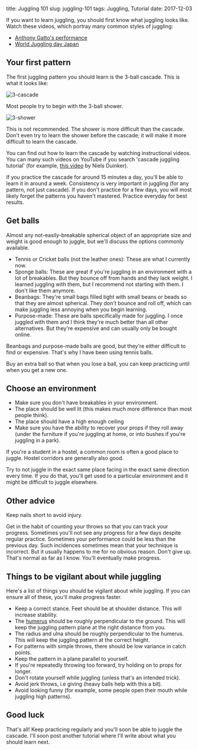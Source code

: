 title: Juggling 101
slug: juggling-101
tags: Juggling, Tutorial
date: 2017-12-03


If you want to learn juggling, you should first know what juggling looks like.
Watch these videos, which portray many common styles of juggling:

* [Anthony Gatto's performance](https://www.youtube.com/watch?v=wP8tbLBls_M)
* [World Juggling day Japan](https://www.youtube.com/watch?v=cvME9BLYgsw)


## Your first pattern

The first juggling pattern you should learn is the 3-ball cascade.
This is what it looks like:

<img src="{filename}/img/siteswaps/3.gif" title="3-cascade" />

Most people try to begin with the 3-ball shower.

<img src="{filename}/img/siteswaps/51.gif" title="3-shower" />

This is not recommended. The shower is more difficult than the cascade.
Don't even try to learn the shower before the cascade; it will make it more difficult to learn the cascade.

You can find out how to learn the cascade by watching instructional videos.
You can many such videos on YouTube if you search 'cascade juggling tutorial'
(for example, [this video](https://www.youtube.com/watch?v=x2_j6kMg1co) by Niels Duinker).

If you practice the cascade for around 15 minutes a day, you'll be able to learn it in around a week.
Consistency is very important in juggling (for any pattern, not just cascade).
If you don't practice for a few days, you will most likely forget the patterns you haven't mastered.
Practice everyday for best results.


## Get balls

Almost any not-easily-breakable spherical object of an appropriate size and weight is good enough to juggle,
but we'll discuss the options commonly available.

* Tennis or Cricket balls (not the leather ones): These are what I currently now.
* Sponge balls: These are great if you're juggling in an environment with a lot of breakables.
  But they bounce off from hands and they lack weight.
  I learned juggling with them, but I recommend not starting with them.
  I don't like them anymore.
* Beanbags: They're small bags filled tight with small beans or beads so that they are almost spherical.
  They don't bounce and roll off, which can make juggling less annoying when you begin learning.
* Purpose-made: These are balls specifically made for juggling.
  I once juggled with them and I think they're much better than all other alternatives.
  But they're expensive and can usually only be bought online.

Beanbags and purpose-made balls are good, but they're either difficult to find or expensive.
That's why I have been using tennis balls.

Buy an extra ball so that when you lose a ball,
you can keep practicing until when you get a new one.


## Choose an environment

* Make sure you don't have breakables in your environment.
* The place should be well lit (this makes much more difference than most people think).
* The place should have a high enough ceiling
* Make sure you have the ability to recover your props if they roll away
  (under the furniture if you're juggling at home, or into bushes if you're juggling in a park).

If you're a student in a hostel, a common room is often a good place to juggle.
Hostel corridors are generally also good.

Try to not juggle in the exact same place facing in the exact same direction every time.
If you do that, you'll get used to a particular environment and it might be difficult to juggle elsewhere.


## Other advice

Keep nails short to avoid injury.

Get in the habit of counting your throws so that you can track your progress.
Sometimes you'll not see any progress for a few days despite regular practice.
Sometimes your performance could be less than the previous day.
Such incidences sometimes mean that your technique is incorrect.
But it usually happens to me for no obvious reason.
Don't give up. That's normal as far as I know. You'll eventually make progress.


## Things to be vigilant about while juggling

Here's a list of things you should be vigilant about while juggling.
If you can ensure all of these, you'll make progress faster.

* Keep a correct stance. Feet should be at shoulder distance. This will increase stability.
* The [humerus](https://en.wikipedia.org/wiki/Humerus) should be roughly perpendicular to the ground.
  This will keep the juggling pattern plane at the right distance from you.
* The radius and ulna should be roughly perpendicular to the humerus.
  This will keep the juggling pattern at the correct height.
* For patterns with simple throws, there should be low variance in catch points.
* Keep the pattern in a plane parallel to yourself.
* If you're repeatedly throwing too forward, try holding on to props for longer.
* Don't rotate yourself while juggling (unless that's an intended trick).
* Avoid jerk throws, i.e giving  (heavy balls help with this a bit).
* Avoid looking funny (for example, some people open their mouth while juggling high patterns).


## Good luck

That's all! Keep practicing regularly and you'll soon be able to juggle the cascade.
I'll soon post another tutorial where I'll write about what you should learn next.
